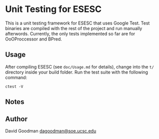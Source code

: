 # Unit Testing for ESESC

This is a unit testing framework for ESESC that uses Google Test. Test binaries are compiled with the rest of the project and run manually afterwords. Currently, the only tests implemented so far are for OoOProccessor and BPred. 

## Usage

After compiling ESESC (see `doc/Usage.md` for details), change into the `t/` directory inside your build folder. Run the test suite with the following command:

    ctest -V

## Notes



## Author

David Goodman <dagoodman@soe.ucsc.edu>
